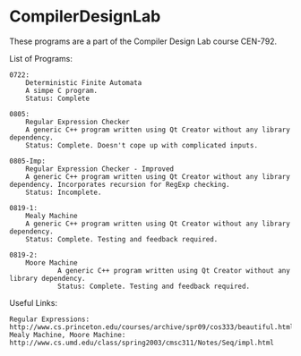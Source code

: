 CompilerDesignLab
=================
These programs are a part of the Compiler Design Lab course CEN-792.

List of Programs:

	0722:
		Deterministic Finite Automata
		A simpe C program.
		Status: Complete

	0805:	
		Regular Expression Checker
		A generic C++ program written using Qt Creator without any library dependency.
		Status: Complete. Doesn't cope up with complicated inputs.

	0805-Imp:
		Regular Expression Checker - Improved
		A generic C++ program written using Qt Creator without any library dependency. Incorporates recursion for RegExp checking.
		Status: Incomplete.

	0819-1:
		Mealy Machine
		A generic C++ program written using Qt Creator without any library dependency.
		Status: Complete. Testing and feedback required.

	0819-2:
		Moore Machine
                A generic C++ program written using Qt Creator without any library dependency.
                Status: Complete. Testing and feedback required.

Useful Links:

	Regular Expressions: http://www.cs.princeton.edu/courses/archive/spr09/cos333/beautiful.html
	Mealy Machine, Moore Machine: http://www.cs.umd.edu/class/spring2003/cmsc311/Notes/Seq/impl.html
